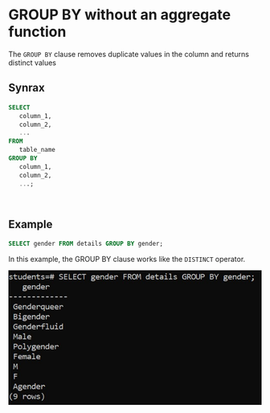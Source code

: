 # GROUP BY without an aggregate function

The `GROUP BY` clause removes duplicate values in the column and returns distinct values

## Synrax

```sql
SELECT 
   column_1, 
   column_2,
   ...
FROM 
   table_name
GROUP BY 
   column_1,
   column_2,
   ...;
```

&nbsp;

## Example

```sql
SELECT gender FROM details GROUP BY gender;
```

 In this example, the GROUP BY clause works like the `DISTINCT` operator.

<img src='../../assets/Group-by/without-aggregate.jpg'>

&nbsp;

&nbsp;
